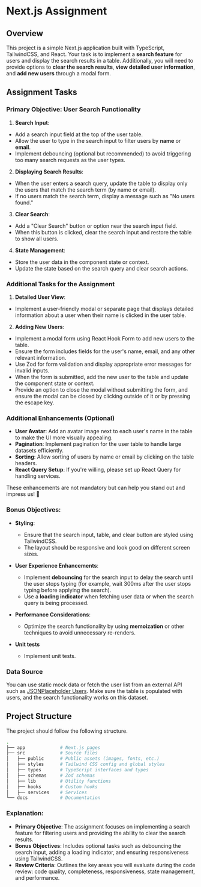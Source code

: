 # Next.js Assignment

## Overview

This project is a simple Next.js application built with TypeScript, TailwindCSS, and React. Your task is to implement a **search feature** for users and display the search results in a table. Additionally, you will need to provide options to **clear the search results**, **view detailed user information**, and **add new users** through a modal form.

## Assignment Tasks 

### Primary Objective: User Search Functionality

1. **Search Input**:

- Add a search input field at the top of the user table.
- Allow the user to type in the search input to filter users by **name** or **email**.
- Implement debouncing (optional but recommended) to avoid triggering too many search requests as the user types.

2. **Displaying Search Results**:

- When the user enters a search query, update the table to display only the users that match the search term (by name or email).
- If no users match the search term, display a message such as "No users found."

3. **Clear Search**:

- Add a "Clear Search" button or option near the search input field.
- When this button is clicked, clear the search input and restore the table to show all users.

4. **State Management**:

- Store the user data in the component state or context.
- Update the state based on the search query and clear search actions.

### Additional Tasks for the Assignment

1. **Detailed User View**:

- Implement a user-friendly modal or separate page that displays detailed information about a user when their name is clicked in the user table.

2. **Adding New Users**:

- Implement a modal form using React Hook Form to add new users to the table.
- Ensure the form includes fields for the user's name, email, and any other relevant information.
- Use Zod for form validation and display appropriate error messages for invalid inputs.
- When the form is submitted, add the new user to the table and update the component state or context.
- Provide an option to close the modal without submitting the form, and ensure the modal can be closed by clicking outside of it or by pressing the escape key.

### Additional Enhancements (Optional)

- **User Avatar**: Add an avatar image next to each user's name in the table to make the UI more visually appealing.
- **Pagination**: Implement pagination for the user table to handle large datasets efficiently.
- **Sorting**: Allow sorting of users by name or email by clicking on the table headers.
- **React Query Setup**: If you're willing, please set up React Query for handling services.

These enhancements are not mandatory but can help you stand out and impress us! 🌟

### Bonus Objectives:

- **Styling**:

  - Ensure that the search input, table, and clear button are styled using TailwindCSS.
  - The layout should be responsive and look good on different screen sizes.

- **User Experience Enhancements**:

  - Implement **debouncing** for the search input to delay the search until the user stops typing (for example, wait 300ms after the user stops typing before applying the search).
  - Use a **loading indicator** when fetching user data or when the search query is being processed.

- **Performance Considerations**:

  - Optimize the search functionality by using **memoization** or other techniques to avoid unnecessary re-renders.

- **Unit tests**
  - Implement unit tests.

### Data Source

You can use static mock data or fetch the user list from an external API such as [JSONPlaceholder Users](https://jsonplaceholder.typicode.com/users). Make sure the table is populated with users, and the search functionality works on this dataset.

## Project Structure

The project should follow the following structure.

```bash
.
├── app             # Next.js pages
├── src             # Source files
│   ├── public      # Public assets (images, fonts, etc.)
│   ├── styles      # Tailwind CSS config and global styles
│   ├── types       # TypeScript interfaces and types
│   ├── schemas     # Zod schemas
│   ├── lib         # Utility functions
│   ├── hooks       # Custom hooks
│   ├── services    # Services
└── docs            # Documentation
```

### Explanation:

- **Primary Objective**: The assignment focuses on implementing a search feature for filtering users and providing the ability to clear the search results.
- **Bonus Objectives**: Includes optional tasks such as debouncing the search input, adding a loading indicator, and ensuring responsiveness using TailwindCSS.
- **Review Criteria**: Outlines the key areas you will evaluate during the code review: code quality, completeness, responsiveness, state management, and performance.
